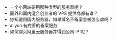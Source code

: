 
- 一个小网站要用那种类型的服务器呢？
- 国外和国内适合创业者的 VPS 提供商都有谁？
- 你知道用国内服务器，如果域名不备案会被怎么虐吗？
- aliyun 有完善的备案服务
- 如何购买阿里云服务器并得到公网 IP 呢？